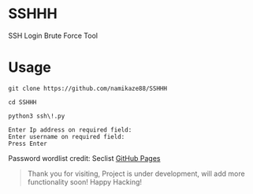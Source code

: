 # SSHHH
SSH Login Brute Force Tool

# Usage
```
git clone https://github.com/namikaze88/SSHHH
```

```
cd SSHHH
```

```
python3 ssh\!.py
```
```
Enter Ip address on required field:
Enter username on required field:
Press Enter
```

Password wordlist credit: Seclist [GitHub Pages](https://github.com/danielmiessler/SecLists)

> Thank you for visiting, Project is under development, will add more functionality soon! Happy Hacking! 
